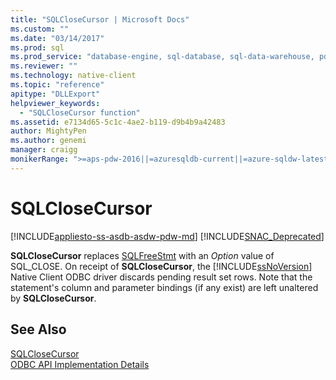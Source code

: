 ```yaml
---
title: "SQLCloseCursor | Microsoft Docs"
ms.custom: ""
ms.date: "03/14/2017"
ms.prod: sql
ms.prod_service: "database-engine, sql-database, sql-data-warehouse, pdw"
ms.reviewer: ""
ms.technology: native-client
ms.topic: "reference"
apitype: "DLLExport"
helpviewer_keywords: 
  - "SQLCloseCursor function"
ms.assetid: e7134d65-5c1c-4ae2-b119-d9b4b9a42483
author: MightyPen
ms.author: genemi
manager: craigg
monikerRange: ">=aps-pdw-2016||=azuresqldb-current||=azure-sqldw-latest||>=sql-server-2016||=sqlallproducts-allversions||>=sql-server-linux-2017||=azuresqldb-mi-current"
---
```

# SQLCloseCursor
[!INCLUDE[appliesto-ss-asdb-asdw-pdw-md](../../includes/appliesto-ss-asdb-asdw-pdw-md.md)]
[!INCLUDE[SNAC_Deprecated](../../includes/snac-deprecated.md)]

  **SQLCloseCursor** replaces [SQLFreeStmt](../../relational-databases/native-client-odbc-api/sqlfreestmt.md) with an *Option* value of SQL_CLOSE. On receipt of **SQLCloseCursor**, the [!INCLUDE[ssNoVersion](../../includes/ssnoversion-md.md)] Native Client ODBC driver discards pending result set rows. Note that the statement's column and parameter bindings (if any exist) are left unaltered by **SQLCloseCursor**.  
  
## See Also  
 [SQLCloseCursor](http://go.microsoft.com/fwlink/?LinkId=59331)   
 [ODBC API Implementation Details](../../relational-databases/native-client-odbc-api/odbc-api-implementation-details.md)  
  
  
